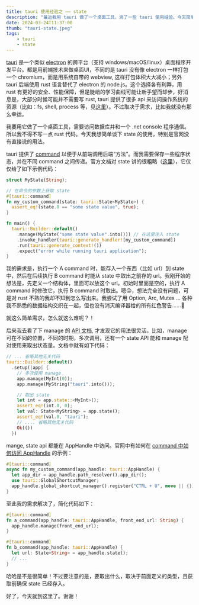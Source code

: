 ```yaml
---
title: tauri 使用经验之 —— state
description: "最近我用 tauri 做了一个桌面工具，淌了一些 tauri 使用经验。今天简单谈下 state 的使用。"
date: 2024-03-24T11:37:00
thumb: "tauri-state.jpeg"
tags:
    - tauri
    - state
---
```


[tauri](https://tauri.app/) 是一个类似 [electron](https://www.electronjs.org/) 的跨平台（支持 windows/macOS/linux）桌面程序开发平台。都是用前端技术来做桌面UI，不同的是 tauri 没有像 electron 一样打包一个 chromium，而是用系统自带的 webview, 这样打包体积大大减小；另外 tauri 后端使用 rust 语言替代了 electron 的 node.js。这个选择各有利弊，用 rust 有更好的安全、性能保障，但是陡峭的学习曲线可能让新手望而却步，好消息是，大部分时候可能并不需要写 rust, tauri 提供了很多 api 来访问操作系统的资源（比如：fs, shell, process 等，见[这里](https://tauri.app/v1/api/js/)）。不过取决于需求，比如我就没有那么幸运。

我要用它做了一个桌面工具，需要访问数据库并和一个 .net console 程序通信。所以我不得不写一点 rust 代码。今天我想简单谈下 state 的使用，特别是官网没有直接说的用法。

tauri 提供了 [command](https://tauri.app/v1/guides/features/command/) 以便于从前端调用后端“方法”。而我需要保存一些程序状态，并在不同 command 之间传递。官方文档对 state 讲的很粗略（[这里](https://tauri.app/v1/guides/features/command/#accessing-managed-state)），它仅仅给了如下示例代码：
```rust
struct MyState(String);

// 在命令的参数上获取 state
#[tauri::command]
fn my_custom_command(state: tauri::State<MyState>) {
  assert_eq!(state.0 == "some state value", true);
}

fn main() {
  tauri::Builder::default()
    .manage(MyState("some state value".into())) // 在这里注入 state
    .invoke_handler(tauri::generate_handler![my_custom_command])
    .run(tauri::generate_context!())
    .expect("error while running tauri application");
}
```

我的需求是，执行一个 A command 时，能存入一个东西（比如 url）到 state 中，然后在后续执行 B command 时能从 state 中取出之前存的 url。我刚开始的想法是，先定义一个结构体，里面可以放这个 url。初始时里面是空的，执行 A command 时修改它，执行 B command 时取出。嗯😐，想法完全没有问题，可是对 rust 不熟的我却不知到怎么写出来。我尝试了用 Option, Arc, Mutex ... 各种我不熟悉的数据结构交织在一起，但也没有消灭编译器给的所有红色警告……🤯

就这么简单需求，怎么就这么难呢？！

后来我去看了下 manage 的 [API 文档](https://docs.rs/tauri/1.6.1/tauri/trait.Manager.html#method.manage), 才发现它的用法很灵活。比如，manage 可在不同的位置，不同的时期，多次调用，还有一个 state API 能和 manage 配对使用来取出状态量。文档中就有如下代码：
```rust
// ... 省略其他无关代码
tauri::Builder::default()
  .setup(|app| {
    // 多次使用 manage
    app.manage(MyInt(0));
    app.manage(MyString("tauri".into()));

    // 取出 state
    let int = app.state::<MyInt>();
    assert_eq!(int.0, 0);
    let val: State<MyString> = app.state();
    assert_eq!(val.0, "tauri");
    // .... 省略其他无关代码
    Ok(())
  })
```

mange, state api 都能在 AppHandle 中访问。官网中有如何在 [command 中如何访问 AppHandle](https://tauri.app/v1/guides/features/command#accessing-an-apphandle-in-commands) 的示例：
```rust
#[tauri::command]
async fn my_custom_command(app_handle: tauri::AppHandle) {
  let app_dir = app_handle.path_resolver().app_dir();
  use tauri::GlobalShortcutManager;
  app_handle.global_shortcut_manager().register("CTRL + U", move || {});
}
```

至此我的需求解决了，简化代码如下：
```rust
#[tauri::command]
fn a_command(app_handle: tauri::AppHandle, front_end_url: String) {
  app_handle.manage(front_end_url);
}

#[tauri::command]
fn b_command(app_handle: tauri::AppHandle) {
  let url: State<String> = app_handle.state();
  // ...
}
```

哈哈是不是很简单！不过要注意的是，要取出什么，取决于前面定义的类型，且获取前确保 state 已经存入。

好了，今天就到这里了。谢谢！

